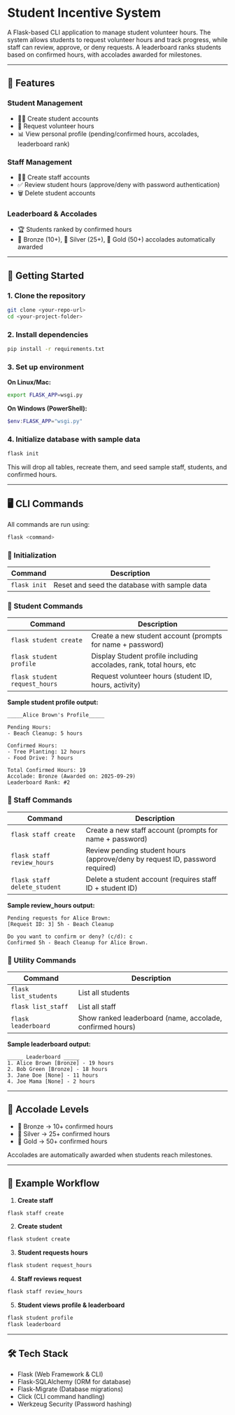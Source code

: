 # Student Incentive System

A Flask-based CLI application to manage student volunteer hours. The system allows students to request volunteer hours and track progress, while staff can review, approve, or deny requests. A leaderboard ranks students based on confirmed hours, with accolades awarded for milestones.

---

## 📌 Features

### Student Management

* 👩‍🎓 Create student accounts
* 📝 Request volunteer hours
* 📊 View personal profile (pending/confirmed hours, accolades, leaderboard rank)

### Staff Management

* 👨‍💼 Create staff accounts
* ✅ Review student hours (approve/deny with password authentication)
* 🗑️ Delete student accounts

### Leaderboard & Accolades

* 🏆 Students ranked by confirmed hours
* 🥉 Bronze (10+), 🥈 Silver (25+), 🥇 Gold (50+) accolades automatically awarded

---

## 🚀 Getting Started

### 1. Clone the repository

```bash
git clone <your-repo-url>
cd <your-project-folder>
```

### 2. Install dependencies

```bash
pip install -r requirements.txt
```

### 3. Set up environment

**On Linux/Mac:**

```bash
export FLASK_APP=wsgi.py
```

**On Windows (PowerShell):**

```powershell
$env:FLASK_APP="wsgi.py"
```

### 4. Initialize database with sample data

```bash
flask init
```

This will drop all tables, recreate them, and seed sample staff, students, and confirmed hours.

---

## 🖥️ CLI Commands

All commands are run using:

```bash
flask <command>
```

### 🔹 Initialization

| Command      | Description                                  |
| ------------ | -------------------------------------------- |
| `flask init` | Reset and seed the database with sample data |

### 🔹 Student Commands

| Command                       | Description                                                        |
| ----------------------------- | ------------------------------------------------------------------ |
| `flask student create`        |  Create a new student account (prompts for name + password)        |
| `flask student profile`       |  Display Student profile including accolades, rank, total hours, etc|   |
| `flask student request_hours` |  Request volunteer hours (student ID, hours, activity)             |

**Sample student profile output:**

```text
_____Alice Brown's Profile_____

Pending Hours:
- Beach Cleanup: 5 hours

Confirmed Hours:
- Tree Planting: 12 hours
- Food Drive: 7 hours

Total Confirmed Hours: 19
Accolade: Bronze (Awarded on: 2025-09-29)
Leaderboard Rank: #2
```

### 🔹 Staff Commands

| Command                      | Description                                                                    |
| ---------------------------- | ------------------------------------------------------------------------------ |
| `flask staff create`         | Create a new staff account (prompts for name + password)                       |
| `flask staff review_hours`   | Review pending student hours (approve/deny by request ID, password required)   |
| `flask staff delete_student` | Delete a student account (requires staff ID + student ID)                      |

**Sample review_hours output:**

```text
Pending requests for Alice Brown:
[Request ID: 3] 5h - Beach Cleanup

Do you want to confirm or deny? (c/d): c
Confirmed 5h - Beach Cleanup for Alice Brown.
```

### 🔹 Utility Commands

| Command               | Description                                                  |
| --------------------- | ------------------------------------------------------------ |
| `flask list_students` |    List all students                                         |
| `flask list_staff`    |       List all staff                                         |
| `flask leaderboard`   |    Show ranked leaderboard (name, accolade, confirmed hours) |

**Sample leaderboard output:**

```text
_____ Leaderboard _____
1. Alice Brown [Bronze] - 19 hours
2. Bob Green [Bronze] - 18 hours
3. Jane Doe [None] - 11 hours
4. Joe Mama [None] - 2 hours
```

---

## 🏅 Accolade Levels

* 🥉 Bronze → 10+ confirmed hours
* 🥈 Silver → 25+ confirmed hours
* 🥇 Gold → 50+ confirmed hours

Accolades are automatically awarded when students reach milestones.

---

## 🔧 Example Workflow

1. **Create staff**

```bash
flask staff create
```

2. **Create student**

```bash
flask student create
```

3. **Student requests hours**

```bash
flask student request_hours
```

4. **Staff reviews request**

```bash
flask staff review_hours
```

5. **Student views profile & leaderboard**

```bash
flask student profile
flask leaderboard
```

---

## 🛠️ Tech Stack

* Flask (Web Framework & CLI)
* Flask-SQLAlchemy (ORM for database)
* Flask-Migrate (Database migrations)
* Click (CLI command handling)
* Werkzeug Security (Password hashing)
